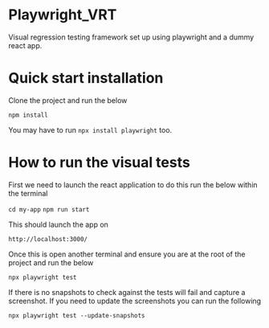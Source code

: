# Playwright_VRT
Visual regression testing framework set up using playwright and a dummy react app.

# Quick start installation

Clone the project and run the below

`npm install`

You may have to run `npx install playwright` too.

# How to run the visual tests


First we need to launch the react application to do this run the below within the terminal

`cd my-app`
`npm run start`

This should launch the app on 

`http://localhost:3000/`

Once this is open another terminal and ensure you are at the root of the project and run the below

`npx playwright test`

If there is no snapshots to check against the tests will fail and capture a screenshot.
If you need to update the screenshots you can run the following

`npx playwright test --update-snapshots`
